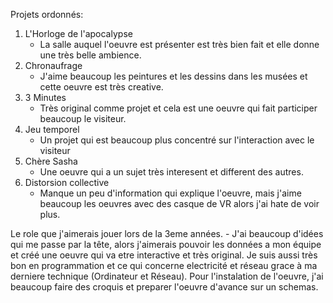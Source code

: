 Projets ordonnés: 
1. L'Horloge de l'apocalypse
     - La salle auquel l'oeuvre est présenter est très bien fait et elle donne une très belle ambience.
2. Chronaufrage
     - J'aime beaucoup les peintures et les dessins dans les musées et cette oeuvre est très creative.
3. 3 Minutes
     - Très original comme projet et cela est une oeuvre qui fait participer beaucoup le visiteur.
4. Jeu temporel
     - Un projet qui est beaucoup plus concentré sur l'interaction avec le visiteur 
5. Chère Sasha
     - Une oeuvre qui a un sujet très interesent et different des autres.
6. Distorsion collective
     - Manque un peu d'information qui explique l'oeuvre, mais j'aime beaucoup les oeuvres avec des casque de VR alors j'ai hate de voir plus. 

Le role que j'aimerais jouer lors de la 3eme années.
     - J'ai beaucoup d'idées qui me passe par la tête, alors j'aimerais pouvoir les données a mon équipe et créé une oeuvre qui va etre interactive et très original. Je suis aussi très bon en programmation et ce qui concerne electricité et réseau grace à ma derniere technique (Ordinateur et Réseau). Pour l'instalation de l'oeuvre, j'ai beaucoup faire des croquis et preparer l'oeuvre d'avance sur un schemas.
